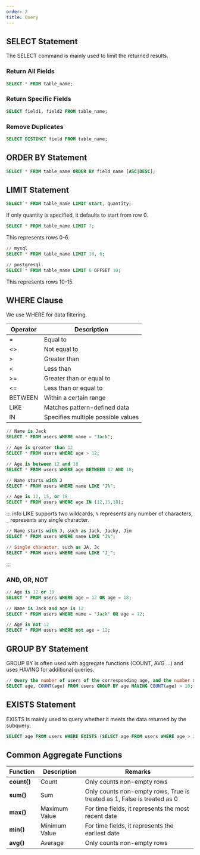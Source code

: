 ```yaml
---
order: 2
title: Query
---
```



## SELECT Statement

The SELECT command is mainly used to limit the returned results.

### Return All Fields

```sql
SELECT * FROM table_name;
```

### Return Specific Fields

```sql
SELECT field1, field2 FROM table_name;
```

### Remove Duplicates

```sql
SELECT DISTINCT field FROM table_name;
```

## ORDER BY Statement

```sql
SELECT * FROM table_name ORDER BY field_name [ASC|DESC];
```

## LIMIT Statement

```sql
SELECT * FROM table_name LIMIT start, quantity;
```

If only quantity is specified, it defaults to start from row 0.

```sql
SELECT * FROM table_name LIMIT 7;
```

This represents rows 0-6.

```sql
// mysql
SELECT * FROM table_name LIMIT 10, 6;

// postgresql
SELECT * FROM table_name LIMIT 6 OFFSET 10;
```
This represents rows 10-15.

## WHERE Clause

We use WHERE for data filtering.

| Operator | Description                        |
| -------- | ---------------------------------- |
| =        | Equal to                           |
| <>       | Not equal to                       |
| >        | Greater than                       |
| <        | Less than                          |
| >=       | Greater than or equal to           |
| <=       | Less than or equal to              |
| BETWEEN  | Within a certain range             |
| LIKE     | Matches pattern-defined data       |
| IN       | Specifies multiple possible values |

```sql
// Name is Jack
SELECT * FROM users WHERE name = "Jack";

// Age is greater than 12
SELECT * FROM users WHERE age > 12;

// Age is between 12 and 18
SELECT * FROM users WHERE age BETWEEN 12 AND 18;

// Name starts with J
SELECT * FROM users WHERE name LIKE "J%";

// Age is 12, 15, or 18
SELECT * FROM users WHERE age IN (12,15,18);
```

::: info
LIKE supports two wildcards, `%` represents any number of characters, `_` represents any single character.

```sql
// Name starts with J, such as Jack, Jacky, Jim
SELECT * FROM users WHERE name LIKE "J%";

// Single character, such as JA, Jc
SELECT * FROM users WHERE name LIKE "J_";
```
:::

### AND, OR, NOT

```sql
// Age is 12 or 18
SELECT * FROM users WHERE age = 12 OR age = 18;

// Name is Jack and age is 12
SELECT * FROM users WHERE name = "Jack" OR age = 12;

// Age is not 12
SELECT * FROM users WHERE not age = 12;
```

## GROUP BY Statement

GROUP BY is often used with aggregate functions (COUNT, AVG ...) and uses HAVING for additional queries.

```sql
// Query the number of users of the corresponding age, and the number must be greater than 10
SELECT age, COUNT(age) FROM users GROUP BY age HAVING COUNT(age) > 10;
```

## EXISTS Statement

EXISTS is mainly used to query whether it meets the data returned by the subquery.

```sql
SELECT age FROM users WHERE EXISTS (SELECT age FROM users WHERE age > 2 );
```

## Common Aggregate Functions

| Function    | Description   | Remarks                                                                 |
| ----------- | ------------- | ----------------------------------------------------------------------- |
| **count()** | Count         | Only counts non-empty rows                                              |
| **sum()**   | Sum           | Only counts non-empty rows, True is treated as 1, False is treated as 0 |
| **max()**   | Maximum Value | For time fields, it represents the most recent date                     |
| **min()**   | Minimum Value | For time fields, it represents the earliest date                        |
| **avg()**   | Average       | Only counts non-empty rows                                              |